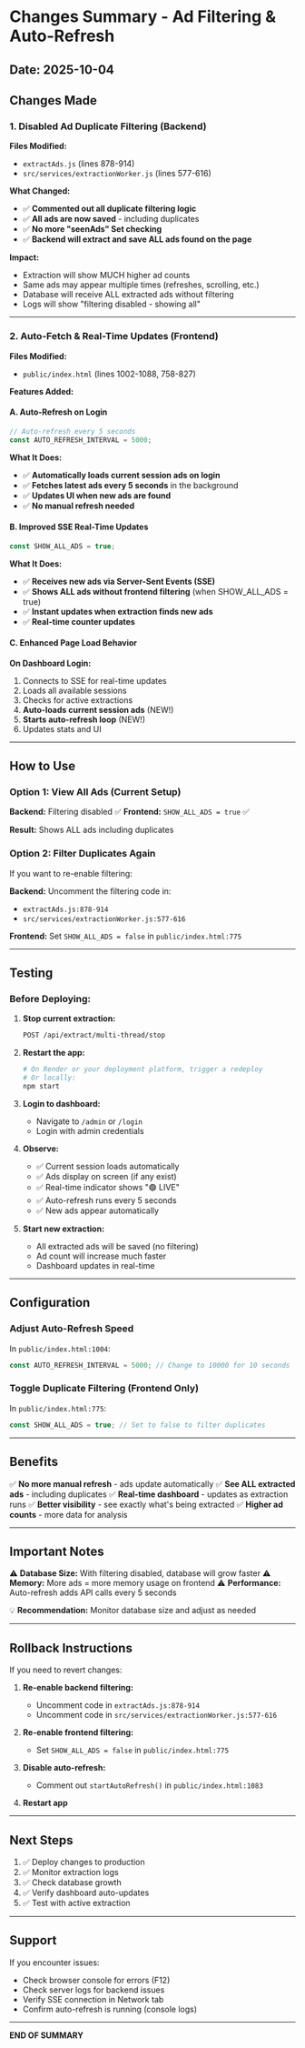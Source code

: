 # Changes Summary - Ad Filtering & Auto-Refresh

## Date: 2025-10-04

## Changes Made

### 1. Disabled Ad Duplicate Filtering (Backend)

**Files Modified:**
- `extractAds.js` (lines 878-914)
- `src/services/extractionWorker.js` (lines 577-616)

**What Changed:**
- ✅ **Commented out all duplicate filtering logic**
- ✅ **All ads are now saved** - including duplicates
- ✅ **No more "seenAds" Set checking**
- ✅ **Backend will extract and save ALL ads found on the page**

**Impact:**
- Extraction will show MUCH higher ad counts
- Same ads may appear multiple times (refreshes, scrolling, etc.)
- Database will receive ALL extracted ads without filtering
- Logs will show "filtering disabled - showing all"

---

### 2. Auto-Fetch & Real-Time Updates (Frontend)

**Files Modified:**
- `public/index.html` (lines 1002-1088, 758-827)

**Features Added:**

#### A. Auto-Refresh on Login
```javascript
// Auto-refresh every 5 seconds
const AUTO_REFRESH_INTERVAL = 5000;
```

**What It Does:**
- ✅ **Automatically loads current session ads on login**
- ✅ **Fetches latest ads every 5 seconds** in the background
- ✅ **Updates UI when new ads are found**
- ✅ **No manual refresh needed**

#### B. Improved SSE Real-Time Updates
```javascript
const SHOW_ALL_ADS = true;
```

**What It Does:**
- ✅ **Receives new ads via Server-Sent Events (SSE)**
- ✅ **Shows ALL ads without frontend filtering** (when SHOW_ALL_ADS = true)
- ✅ **Instant updates when extraction finds new ads**
- ✅ **Real-time counter updates**

#### C. Enhanced Page Load Behavior
**On Dashboard Login:**
1. Connects to SSE for real-time updates
2. Loads all available sessions
3. Checks for active extractions
4. **Auto-loads current session ads** (NEW!)
5. **Starts auto-refresh loop** (NEW!)
6. Updates stats and UI

---

## How to Use

### Option 1: View All Ads (Current Setup)
**Backend:** Filtering disabled ✅
**Frontend:** `SHOW_ALL_ADS = true` ✅

**Result:** Shows ALL ads including duplicates

### Option 2: Filter Duplicates Again
If you want to re-enable filtering:

**Backend:** Uncomment the filtering code in:
- `extractAds.js:878-914`
- `src/services/extractionWorker.js:577-616`

**Frontend:** Set `SHOW_ALL_ADS = false` in `public/index.html:775`

---

## Testing

### Before Deploying:
1. **Stop current extraction:**
   ```bash
   POST /api/extract/multi-thread/stop
   ```

2. **Restart the app:**
   ```bash
   # On Render or your deployment platform, trigger a redeploy
   # Or locally:
   npm start
   ```

3. **Login to dashboard:**
   - Navigate to `/admin` or `/login`
   - Login with admin credentials

4. **Observe:**
   - ✅ Current session loads automatically
   - ✅ Ads display on screen (if any exist)
   - ✅ Real-time indicator shows "🟢 LIVE"
   - ✅ Auto-refresh runs every 5 seconds
   - ✅ New ads appear automatically

5. **Start new extraction:**
   - All extracted ads will be saved (no filtering)
   - Ad count will increase much faster
   - Dashboard updates in real-time

---

## Configuration

### Adjust Auto-Refresh Speed
In `public/index.html:1004`:
```javascript
const AUTO_REFRESH_INTERVAL = 5000; // Change to 10000 for 10 seconds
```

### Toggle Duplicate Filtering (Frontend Only)
In `public/index.html:775`:
```javascript
const SHOW_ALL_ADS = true; // Set to false to filter duplicates
```

---

## Benefits

✅ **No more manual refresh** - ads update automatically
✅ **See ALL extracted ads** - including duplicates
✅ **Real-time dashboard** - updates as extraction runs
✅ **Better visibility** - see exactly what's being extracted
✅ **Higher ad counts** - more data for analysis

---

## Important Notes

⚠️ **Database Size:** With filtering disabled, database will grow faster
⚠️ **Memory:** More ads = more memory usage on frontend
⚠️ **Performance:** Auto-refresh adds API calls every 5 seconds

💡 **Recommendation:** Monitor database size and adjust as needed

---

## Rollback Instructions

If you need to revert changes:

1. **Re-enable backend filtering:**
   - Uncomment code in `extractAds.js:878-914`
   - Uncomment code in `src/services/extractionWorker.js:577-616`

2. **Re-enable frontend filtering:**
   - Set `SHOW_ALL_ADS = false` in `public/index.html:775`

3. **Disable auto-refresh:**
   - Comment out `startAutoRefresh()` in `public/index.html:1083`

4. **Restart app**

---

## Next Steps

1. ✅ Deploy changes to production
2. ✅ Monitor extraction logs
3. ✅ Check database growth
4. ✅ Verify dashboard auto-updates
5. ✅ Test with active extraction

---

## Support

If you encounter issues:
- Check browser console for errors (F12)
- Check server logs for backend issues
- Verify SSE connection in Network tab
- Confirm auto-refresh is running (console logs)

---

**END OF SUMMARY**
